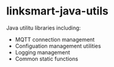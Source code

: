 # linksmart-java-utils
Java utilitu libraries including:
- MQTT connection management
- Configuation management utilities
- Logging management
- Common static functions
